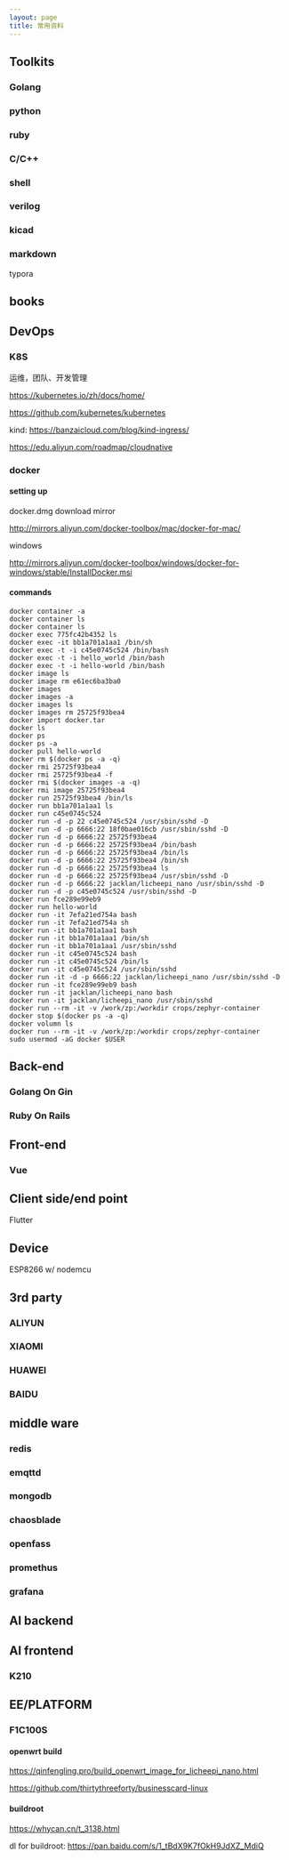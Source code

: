 ```yaml
---
layout: page
title: 常用资料
---
```


## Toolkits

### Golang

### python

### ruby

### C/C++

### shell

### verilog

### kicad

### markdown

typora

## books

## DevOps

### K8S

运维，团队、开发管理

https://kubernetes.io/zh/docs/home/

https://github.com/kubernetes/kubernetes

kind: https://banzaicloud.com/blog/kind-ingress/

https://edu.aliyun.com/roadmap/cloudnative



### docker

#### setting up

docker.dmg download mirror

http://mirrors.aliyun.com/docker-toolbox/mac/docker-for-mac/

windows

http://mirrors.aliyun.com/docker-toolbox/windows/docker-for-windows/stable/InstallDocker.msi

#### commands

```shell
docker container -a
docker container ls
docker container ls
docker exec 775fc42b4352 ls
docker exec -it bb1a701a1aa1 /bin/sh
docker exec -t -i c45e0745c524 /bin/bash
docker exec -t -i hello_world /bin/bash
docker exec -t -i hello-world /bin/bash
docker image ls
docker image rm e61ec6ba3ba0
docker images
docker images -a
docker images ls
docker images rm 25725f93bea4
docker import docker.tar
docker ls
docker ps
docker ps -a
docker pull hello-world
docker rm $(docker ps -a -q)
docker rmi 25725f93bea4
docker rmi 25725f93bea4 -f
docker rmi $(docker images -a -q)
docker rmi image 25725f93bea4
docker run 25725f93bea4 /bin/ls
docker run bb1a701a1aa1 ls
docker run c45e0745c524
docker run -d -p 22 c45e0745c524 /usr/sbin/sshd -D
docker run -d -p 6666:22 18f0bae016cb /usr/sbin/sshd -D
docker run -d -p 6666:22 25725f93bea4 
docker run -d -p 6666:22 25725f93bea4 /bin/bash
docker run -d -p 6666:22 25725f93bea4 /bin/ls
docker run -d -p 6666:22 25725f93bea4 /bin/sh
docker run -d -p 6666:22 25725f93bea4 ls
docker run -d -p 6666:22 25725f93bea4 /usr/sbin/sshd -D
docker run -d -p 6666:22 jacklan/licheepi_nano /usr/sbin/sshd -D
docker run -d -p c45e0745c524 /usr/sbin/sshd -D
docker run fce289e99eb9
docker run hello-world
docker run -it 7efa21ed754a bash
docker run -it 7efa21ed754a sh
docker run -it bb1a701a1aa1 bash
docker run -it bb1a701a1aa1 /bin/sh
docker run -it bb1a701a1aa1 /usr/sbin/sshd
docker run -it c45e0745c524 bash
docker run -it c45e0745c524 /bin/ls
docker run -it c45e0745c524 /usr/sbin/sshd
docker run -it -d -p 6666:22 jacklan/licheepi_nano /usr/sbin/sshd -D
docker run -it fce289e99eb9 bash
docker run -it jacklan/licheepi_nano bash
docker run -it jacklan/licheepi_nano /usr/sbin/sshd
docker run --rm -it -v /work/zp:/workdir crops/zephyr-container
docker stop $(docker ps -a -q)
docker volumn ls
docker run --rm -it -v /work/zp:/workdir crops/zephyr-container
sudo usermod -aG docker $USER
```



## Back-end

### Golang On Gin

### Ruby On Rails



## Front-end

### Vue

## Client side/end point

Flutter

## Device

ESP8266 w/ nodemcu

## 3rd party

### ALIYUN

### XIAOMI

### HUAWEI

### BAIDU

## middle ware

### redis

### emqttd

### mongodb

### chaosblade

### openfass

### promethus

### grafana

## AI backend

## AI frontend

### K210

## EE/PLATFORM

### F1C100S

#### openwrt build
https://qinfengling.pro/build_openwrt_image_for_licheepi_nano.html

https://github.com/thirtythreeforty/businesscard-linux

#### buildroot

https://whycan.cn/t_3138.html

dl for buildroot: https://pan.baidu.com/s/1_tBdX9K7fOkH9JdXZ_MdiQ

